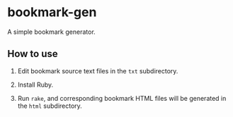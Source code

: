 # bookmark-gen

A simple bookmark generator.

## How to use

1. Edit bookmark source text files in the `txt` subdirectory.

2. Install Ruby.

3. Run `rake`, and corresponding bookmark HTML files will be generated in the `html` subdirectory.
